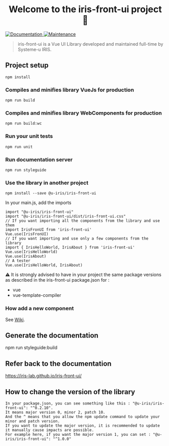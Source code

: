 <h1 align="center">Welcome to the iris-front-ui project 👋</h1>
<p>
  <a href="https://github.com/ugieiris/tutorial-commande-vuejs-webapp#readme" target="_blank">
    <img alt="Documentation" src="https://img.shields.io/badge/documentation-yes-brightgreen.svg" />
  </a>
  <a href="https://github.com/ugieiris/tutorial-commande-vuejs-webapp/graphs/commit-activity" target="_blank">
    <img alt="Maintenance" src="https://img.shields.io/badge/Maintained%3F-yes-green.svg" />
  </a>
</p>

> iris-front-ui is a Vue UI Library developed and maintained full-time by Systeme-u IRIS.<br />

## Project setup

```
npm install
```

### Compiles and minifies library VueJs for production

```
npm run build
```

### Compiles and minifies library WebComponents for production

```
npm run build:wc
```

### Run your unit tests

```
npm run unit
```

### Run documentation server

```
npm run styleguide
```

### Use the library in another project

```
npm install --save @u-iris/iris-front-ui
```

In your main.js, add the imports

```
import "@u-iris/iris-front-ui"
import "@u-iris/iris-front-ui/dist/iris-front-ui.css"
// If you want importing all the components from the library and use them
import IrisFronUI from 'iris-front-ui'
Vue.use(IrisFronUI)
// If you want importing and use only a few components from the library
import { IrisHelloWorld, IrisAbout } from 'iris-front-ui'
Vue.use(IrisHelloWorld)
Vue.use(IrisAbout)
// A tester
Vue.use(IrisHelloWorld, IrisAbout)
```

⚠️ It is strongly advised to have in your project the same package versions as described in the iris-front-ui package.json for :

- vue
- vue-template-compiler

### How add a new component

See [Wiki](https://wikidev.groupement.systeme-u.fr/wikidev/doku.php/tran/java/socle/frontjs/librairie_commune_de_composants_ui_vuejs?s[]=iris&s[]=ui&s[]=elements).

## Generate the documentation

npm run styleguide:build

## Refer back to the documentation

https://iris-lab.github.io/iris-front-ui/

## How to change the version of the library

```
In your package.json, you can see something like this : "@u-iris/iris-front-ui": "^0.2.10".
It means major version 0, minor 2, patch 10.
And the ^ means that you allow the npm update command to update your minor and patch version.
If you want to update the major version, it is recommended to update it manually cause impacts are possible.
For example here, if you want the major version 1, you can set : "@u-iris/iris-front-ui": "^1.0.0"
```
